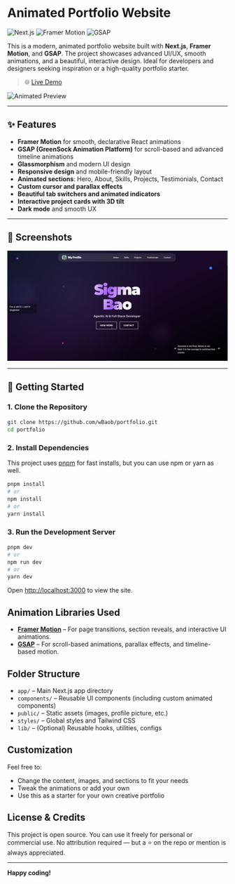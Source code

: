 # Animated Portfolio Website

![Next.js](https://img.shields.io/badge/Next.js-000?style=for-the-badge&logo=nextdotjs)
![Framer Motion](https://img.shields.io/badge/Framer%20Motion-EF0182?style=for-the-badge&logo=framer)
![GSAP](https://img.shields.io/badge/GSAP-88CE02?style=for-the-badge&logo=greensock)

This is a modern, animated portfolio website built with **Next.js**, **Framer Motion**, and **GSAP**. The project showcases advanced UI/UX, smooth animations, and a beautiful, interactive design. Ideal for developers and designers seeking inspiration or a high-quality portfolio starter.

> 🌐 [Live Demo](https://baocidal.vercel.app)

![Animated Preview](https://raw.githubusercontent.com/wBaob/portfolio/main/public/demo.gif)

---

## ✨ Features

- **Framer Motion** for smooth, declarative React animations
- **GSAP (GreenSock Animation Platform)** for scroll-based and advanced timeline animations
- **Glassmorphism** and modern UI design
- **Responsive design** and mobile-friendly layout
- **Animated sections**: Hero, About, Skills, Projects, Testimonials, Contact
- **Custom cursor and parallax effects**
- **Beautiful tab switchers and animated indicators**
- **Interactive project cards with 3D tilt**
- **Dark mode** and smooth UX

---

## 📸 Screenshots

![Desktop Screenshot](https://raw.githubusercontent.com/wBaob/portfolio/main/public/screenshot-desktop.png)

---

## 🚀 Getting Started

### 1. Clone the Repository

```bash
git clone https://github.com/wBaob/portfolio.git
cd portfolio
```

### 2. Install Dependencies

This project uses [pnpm](https://pnpm.io/) for fast installs, but you can use npm or yarn as well.

```bash
pnpm install
# or
npm install
# or
yarn install
```

### 3. Run the Development Server

```bash
pnpm dev
# or
npm run dev
# or
yarn dev
```

Open [http://localhost:3000](http://localhost:3000) to view the site.

## Animation Libraries Used

- [**Framer Motion**](https://www.framer.com/motion/) – For page transitions, section reveals, and interactive UI animations.
- [**GSAP**](https://greensock.com/gsap/) – For scroll-based animations, parallax effects, and timeline-based motion.

## Folder Structure

- `app/` – Main Next.js app directory
- `components/` – Reusable UI components (including custom animated components)
- `public/` – Static assets (images, profile picture, etc.)
- `styles/` – Global styles and Tailwind CSS
- `lib/` – (Optional) Reusable hooks, utilities, configs

## Customization

Feel free to:

- Change the content, images, and sections to fit your needs
- Tweak the animations or add your own
- Use this as a starter for your own creative portfolio

## License & Credits

This project is open source. You can use it freely for personal or commercial use.
No attribution required — but a ⭐ on the repo or mention is always appreciated.

---

**Happy coding!**
